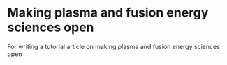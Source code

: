 # Making plasma and fusion energy sciences open
For writing a tutorial article on making plasma and fusion energy sciences open
